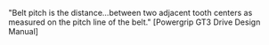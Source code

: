 "Belt pitch is the distance...between two adjacent tooth centers as measured on the pitch line of the belt." [Powergrip GT3 Drive Design Manual]